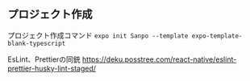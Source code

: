 ## プロジェクト作成

プロジェクト作成コマンド
`expo init Sanpo --template expo-template-blank-typescript`

EsLint、Prettierの同銃
https://deku.posstree.com/react-native/eslint-prettier-husky-lint-staged/